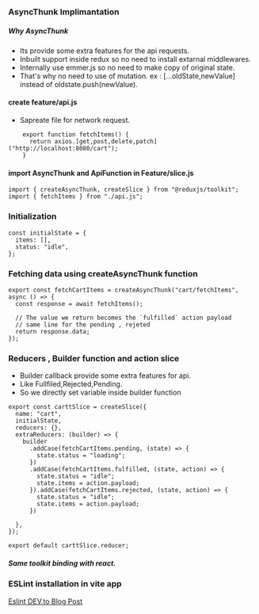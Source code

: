 ### AsyncThunk Implimantation

##### Why AsyncThunk

- Its provide some extra features for the api requests.
- Inbuilt support inside redux so no need to install extarnal middlewares.
- Internally use emmer.js so no need to make copy of original state.
- That's why no need to use of mutation. ex : [...oldState,newValue] instead of oldstate.push(newValue).

#### create feature/api.js

- Sapreate file for network request.

```
    export function fetchItems() {
      return axios.[get,post,delete,patch]("http://localhost:8080/cart");
    }
```

#### import **AsyncThunk and ApiFunction** in Feature/slice.js

```
import { createAsyncThunk, createSlice } from "@reduxjs/toolkit";
import { fetchItems } from "./api.js";

```

### Initialization

```
const initialState = {
  items: [],
  status: "idle",
};

```

### Fetching data using createAsyncThunk function

```
export const fetchCartItems = createAsyncThunk("cart/fetchItems", async () => {
  const response = await fetchItems();

  // The value we return becomes the `fulfilled` action payload
  // same line for the pending , rejeted
  return response.data;
});
```

### Reducers , Builder function and action slice

- Builder callback provide some extra features for api.
- Like Fullfiled,Rejected,Pending.
- So we directly set variable inside builder function

```
export const carttSlice = createSlice({
  name: "cart",
  initialState,
  reducers: {},
  extraReducers: (builder) => {
    builder
      .addCase(fetchCartItems.pending, (state) => {
        state.status = "loading";
      })
      .addCase(fetchCartItems.fulfilled, (state, action) => {
        state.status = "idle";
        state.items = action.payload;
      }).addCase(fetchCartItems.rejected, (state, action) => {
        state.status = "idle";
        state.items = action.payload;
      })

  },
});

export default carttSlice.reducer;

```

##### Same toolkit binding with react.

### ESLint installation in vite app

[Eslint DEV.to Blog Post](https://dev.to/bushblade/add-eslint-to-a-react-vite-project-4pib)

